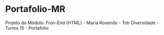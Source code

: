 # Portafolio-MR
Projeto do Módulo: Fron-End (HTML) - Maria Rosendo - Toti Diversidade - Turma 15 - Portafolio

